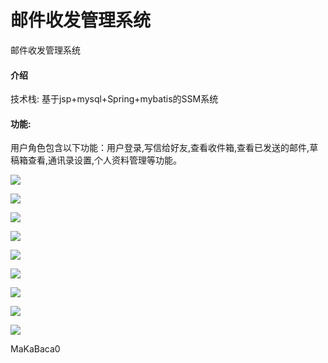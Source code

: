 # 邮件收发管理系统

邮件收发管理系统

#### 介绍

技术栈:
基于jsp+mysql+Spring+mybatis的SSM系统

#### 功能:

用户角色包含以下功能：用户登录,写信给好友,查看收件箱,查看已发送的邮件,草稿箱查看,通讯录设置,个人资料管理等功能。

![](https://yunzhuceshi.oss-cn-beijing.aliyuncs.com/ceshi/2024/06/16/721cce2604c542ad95742861dfac5e5a.png)

![](https://yunzhuceshi.oss-cn-beijing.aliyuncs.com/ceshi/2024/06/16/596275f0963e476ea3b43cd0c514470e.png)

![](https://yunzhuceshi.oss-cn-beijing.aliyuncs.com/ceshi/2024/06/16/6bd17e7a578147fdb2370bdd90b36be9.png)

![](https://yunzhuceshi.oss-cn-beijing.aliyuncs.com/ceshi/2024/06/16/5242f3614b0c46c7b0428b22744e668d.png)

![](https://yunzhuceshi.oss-cn-beijing.aliyuncs.com/ceshi/2024/06/16/e8cb18001ef04c81a8b1e1623590cbe9.png)

![](https://yunzhuceshi.oss-cn-beijing.aliyuncs.com/ceshi/2024/06/16/41f94d28b14f4e05881942baaf416cc7.png)

![](https://yunzhuceshi.oss-cn-beijing.aliyuncs.com/ceshi/2024/06/16/09de952f25614e919f5d4be7f8520535.png)

![](https://yunzhuceshi.oss-cn-beijing.aliyuncs.com/ceshi/2024/06/16/aa9160f241ca4159a2748f58b2c3d27a.png)

![](https://yunzhuceshi.oss-cn-beijing.aliyuncs.com/ceshi/2024/06/16/dab73c6854ad4c5db1287e2cbee5e975.png)

MaKaBaca0
